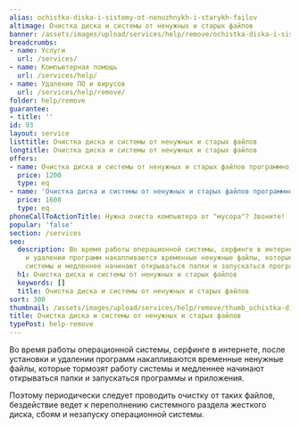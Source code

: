 ```yaml
---
alias: ochistka-diska-i-sistemy-ot-nenuzhnykh-i-starykh-failov
altimage: Очистка диска и системы от ненужных и старых файлов
banner: /assets/images/upload/services/help/remove/ochistka-diska-i-sistemy-ot-nenuzhnykh-i-starykh-failov.jpg
breadcrumbs:
- name: Услуги
  url: /services/
- name: Компьютерная помощь
  url: /services/help/
- name: Удаление ПО и вирусов
  url: /services/help/remove/
folder: help/remove
guarantee:
- title: ''
id: 93
layout: service
listtitle: Очистка диска и системы от ненужных и старых файлов
longtitle: Очистка диска и системы от ненужных и старых файлов
offers:
- name: Очистка диска и системы от ненужных и старых файлов программно
  price: 1200
  type: eq
- name: 'Очистка диска и системы от ненужных и старых файлов программно с ручным поиском '
  price: 1600
  type: eq
phoneCallToActionTitle: Нужна очиста компьютера от "мусора"? Звоните!
popular: 'false'
section: /services
seo:
  description: Во время работы операционной системы, серфинге в интернете, после установки
    и удалении программ накапливаются временные ненужные файлы, которые тормозят работу
    системы и медленнее начинают открываться папки и запускаться программы и приложения.
  h1: Очистка диска и системы от ненужных и старых файлов
  keywords: []
  title: Очистка диска и системы от ненужных и старых файлов
sort: 300
thumbnail: /assets/images/upload/services/help/remove/thumb_ochistka-diska-i-sistemy-ot-nenuzhnykh-i-starykh-failov.jpg
title: Очистка диска и системы от ненужных и старых файлов
typePost: help-remove
---
```

Во время работы операционной системы, серфинге в интернете, после установки и удалении программ накапливаются временные ненужные файлы, которые тормозят работу системы и медленнее начинают открываться папки и запускаться программы и приложения.

Поэтому периодически следует проводить очистку от таких файлов, бездействие ведет к переполнению системного раздела жесткого диска, сбоям и незапуску операционной системы.